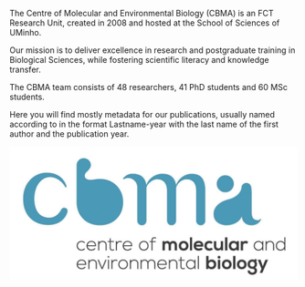 The Centre of Molecular and Environmental Biology (CBMA) is an FCT Research Unit, created in 2008 and hosted at the School of Sciences of UMinho.

Our mission is to deliver excellence in research and postgraduate training in Biological Sciences, while fostering scientific literacy and knowledge transfer.

The CBMA team consists of 48 researchers, 41 PhD students and 60 MSc students.

Here you will find mostly metadata for our publications, usually named according to in the format Lastname-year with the last name of the first author and the publication year.

![logo](https://github.com/CBMA-UMINHO/.github/blob/main/profile/ImagemEvento.jpeg)
